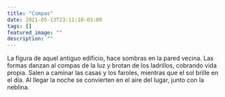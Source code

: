 ```yaml
---
title: "Compas"
date: 2021-05-13T23:11:18-03:00
tags: []
featured_image: ""
description: ""
---
```


La figura de aquel antiguo edificio, hace sombras en la pared vecina. Las formas danzan al compas de la luz y brotan de los ladrillos, cobrando vida propia. Salen a caminar las casas y los faroles, mientras que el sol brille en el día. Al llegar la noche se convierten en el aire del lugar, junto con la neblina.
